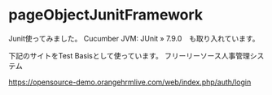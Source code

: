 # pageObjectJunitFramework
Junit使ってみました。
Cucumber JVM: JUnit » 7.9.0　も取り入れています。

下記のサイトをTest Basisとして使っています。
フリーリーソース人事管理システム

https://opensource-demo.orangehrmlive.com/web/index.php/auth/login

